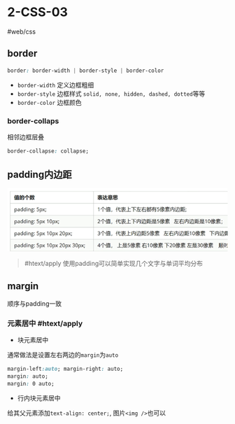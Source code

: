 # 2-CSS-03

#web/css 

## border
```css
border: border-width | border-style | border-color
```

- `border-width` 定义边框粗细
- `border-style` 边框样式 `solid, none, hidden, dashed, dotted`等等
- `border-color` 边框颜色

### border-collaps
相邻边框层叠
```css
border-collapse: collapse;
```

## padding内边距

![padding](./images/02-css-03-01.png)

>  #htext/apply 使用padding可以简单实现几个文字与单词平均分布

## margin

顺序与padding一致

### 元素居中 #htext/apply
- 块元素居中

通常做法是设置左右两边的`margin`为`auto`

```css
margin-left:auto; margin-right: auto;
margin: auto;
margin: 0 auto;
```

- 行内块元素居中

给其父元素添加`text-align: center;`, 图片`<img />`也可以
